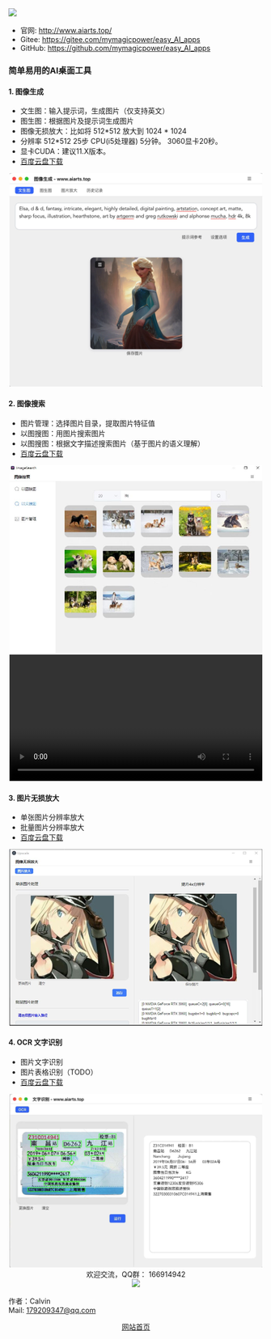 <div align="left">
<img src="https://aiart.oss-cn-shanghai.aliyuncs.com/images/logo.png"  width = "200"  />
</div>

- 官网: http://www.aiarts.top/           
- Gitee:  https://gitee.com/mymagicpower/easy_AI_apps        
- GitHub: https://github.com/mymagicpower/easy_AI_apps        


### 简单易用的AI桌面工具

#### 1. 图像生成
- 文生图：输入提示词，生成图片（仅支持英文）
- 图生图：根据图片及提示词生成图片
- 图像无损放大：比如将 512*512 放大到 1024 * 1024
- 分辨率 512*512 25步 CPU(i5处理器) 5分钟。 3060显卡20秒。
- 显卡CUDA：建议11.X版本。
- [百度云盘下载](https://pan.baidu.com/s/1AGicrktOAzym6MhLCxy7nQ?pwd=61xc)

<div align="center">
<img src="assets/sd.jpeg"  width = "500"/>
</div> 


#### 2. 图像搜索
- 图片管理：选择图片目录，提取图片特征值
- 以图搜图：用图片搜索图片
- 以图搜图：根据文字描述搜索图片（基于图片的语义理解）
- [百度云盘下载](https://pan.baidu.com/s/1drC2hOIC0x2XVvk1Gdb8HA?pwd=2zt8)

<div align="center">
<img src="assets/search.jpeg"  width = "500"/>
</div> 

<div align="center" width="500">
<video src="assets/search.mp4" width="500"></video>
</div> 


#### 3. 图片无损放大
- 单张图片分辨率放大
- 批量图片分辨率放大
- [百度云盘下载](https://pan.baidu.com/s/1ukxPrakYrjMYPwDWwNHZ6g?pwd=riea)

<div align="center">
<img src="assets/upscale.png"  width = "500"/>
</div> 


#### 4. OCR 文字识别
- 图片文字识别
- 图片表格识别（TODO）
- [百度云盘下载](https://pan.baidu.com/s/1Ddw0dUwAKv2A7M9CtVv8Hg?pwd=dk8b)

<div align="center">
<img src="assets/ocr.jpeg"  width = "500"/>
</div> 


<div align="center">
  <div align="center">欢迎交流，QQ群： 166914942 </div>
<img src="https://aiart.oss-cn-shanghai.aliyuncs.com/images/qq.jpeg"  width = "280"  />
</div>

作者：Calvin    
Mail: 179209347@qq.com



<div align="center">
  <a href="http://www.aiarts.top/">网站首页</a>
</div>  